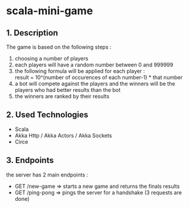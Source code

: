 # scala-mini-game

## 1. Description

The game is based on the following steps :
<ol>
<li> choosing a number of players </li>
<li> each players will have a random number between 0 and 999999 </li>
<li> the following formula will be applied for each player : <br> result =  10^(number of occurences of each number-1) * that number   </li>
<li> a bot will compete against the players and the winners will be the players who had better results than the bot</li>
<li>the winners are ranked by their results</li>
</ol>

## 2. Used Technologies
- Scala
- Akka Http / Akka Actors / Akka Sockets
- Circe

## 3. Endpoints
the server has 2 main endpoints :
- GET /new-game => starts a new game and returns the finals results
- GET /ping-pong => pings the server for a handshake (3 requests are done)